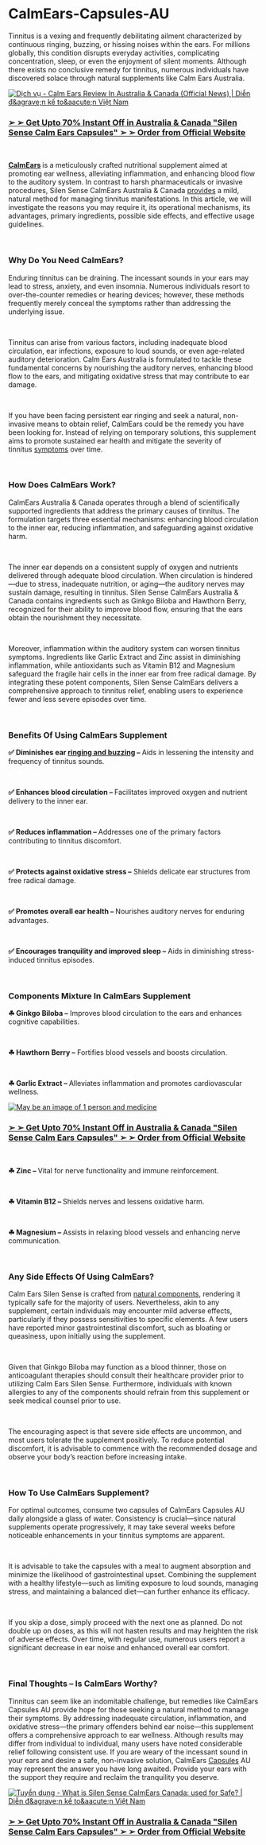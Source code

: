# CalmEars-Capsules-AU

<p>Tinnitus is a vexing and frequently debilitating ailment characterized by continuous ringing, buzzing, or hissing noises within the ears. For millions globally, this condition disrupts everyday activities, complicating concentration, sleep, or even the enjoyment of silent moments. Although there exists no conclusive remedy for tinnitus, numerous individuals have discovered solace through natural supplements like Calm Ears Australia.</p>
<p><a href="https://academly.org/recommends/calmears/"><img src="https://blogger.googleusercontent.com/img/b/R29vZ2xl/AVvXsEg4OQ9DfcqkhHlWJt8LFBwlCEDIfDZb5QSGr-VfXaqgCbKNKuXhpEjyJaHbknQtCY6ryjK4ZmgEfhKmS4bIWp5acOliVSXOzcWNrXBFSH8ikiGeqe6QbEjjBCYqzvZ-UZ3wGUNAjpXJEPVhWhTcPGkMZYBe8E5ER53ibBpsrzAzh4sz2RAsVnN6r1hglIU/w640-h552/Silen%20Sense%20CalmEars.PNG" alt="Dịch vụ - Calm Ears Review In Australia &amp; Canada (Official News) | Diễn đ&amp;agrave;n  kế to&amp;aacute;n Việt Nam" border="0" /></a></p>
<h3><strong><a href="https://academly.org/recommends/calmears/"><u>➢ ➢ Get Upto 70% Instant Off in Australia &amp; Canada "Silen Sense Calm Ears Capsules" ➢ ➢ Order from Official Website</u></a></strong></h3>
<p>&nbsp;</p>
<p><strong><a href="https://silensensecalmears.com/">CalmEars</a></strong><strong>&nbsp;</strong>is a meticulously crafted nutritional supplement aimed at promoting ear wellness, alleviating inflammation, and enhancing blood flow to the auditory system. In contrast to harsh pharmaceuticals or invasive procedures, Silen Sense CalmEars Australia &amp; Canada&nbsp;<a href="https://thecosmiccore.com/">provides</a>&nbsp;a mild, natural method for managing tinnitus manifestations. In this article, we will investigate the reasons you may require it, its operational mechanisms, its advantages, primary ingredients, possible side effects, and effective usage guidelines.</p>
<p>&nbsp;</p>
<h3><strong>Why Do You Need CalmEars?&nbsp;</strong></h3>
<p>Enduring tinnitus can be draining. The incessant sounds in your ears may lead to stress, anxiety, and even insomnia. Numerous individuals resort to over-the-counter remedies or hearing devices; however, these methods frequently merely conceal the symptoms rather than addressing the underlying issue.</p>
<p>&nbsp;</p>
<p>Tinnitus can arise from various factors, including inadequate blood circulation, ear infections, exposure to loud sounds, or even age-related auditory deterioration. Calm Ears Australia is formulated to tackle these fundamental concerns by nourishing the auditory nerves, enhancing blood flow to the ears, and mitigating oxidative stress that may contribute to ear damage.</p>
<p>&nbsp;</p>
<p>If you have been facing persistent ear ringing and seek a natural, non-invasive means to obtain relief, CalmEars could be the remedy you have been looking for. Instead of relying on temporary solutions, this supplement aims to promote sustained ear health and mitigate the severity of tinnitus&nbsp;<a href="https://theaudifort.com/">symptoms</a>&nbsp;over time.</p>
<p>&nbsp;</p>
<h3><strong>How Does CalmEars Work?&nbsp;</strong></h3>
<p>CalmEars Australia &amp; Canada operates through a blend of scientifically supported ingredients that address the primary causes of tinnitus. The formulation targets three essential mechanisms: enhancing blood circulation to the inner ear, reducing inflammation, and safeguarding against oxidative harm.</p>
<p>&nbsp;</p>
<p>The inner ear depends on a consistent supply of oxygen and nutrients delivered through adequate blood circulation. When circulation is hindered&mdash;due to stress, inadequate nutrition, or aging&mdash;the auditory nerves may sustain damage, resulting in tinnitus. Silen Sense CalmEars Australia &amp; Canada contains ingredients such as Ginkgo Biloba and Hawthorn Berry, recognized for their ability to improve blood flow, ensuring that the ears obtain the nourishment they necessitate.</p>
<p>&nbsp;</p>
<p>Moreover, inflammation within the auditory system can worsen tinnitus symptoms. Ingredients like Garlic Extract and Zinc assist in diminishing inflammation, while antioxidants such as Vitamin B12 and Magnesium safeguard the fragile hair cells in the inner ear from free radical damage. By integrating these potent components, Silen Sense CalmEars delivers a comprehensive approach to tinnitus relief, enabling users to experience fewer and less severe episodes over time.</p>
<p>&nbsp;</p>
<h3><strong>Benefits Of Using CalmEars Supplement</strong></h3>
<p><strong>✅ Diminishes ear&nbsp;<a href="https://tinnitrolhearing.com/">ringing and buzzing</a></strong><strong>&nbsp;&ndash;&nbsp;</strong>Aids in lessening the intensity and frequency of tinnitus sounds.</p>
<p>&nbsp;</p>
<p><strong>✅ Enhances blood circulation &ndash;&nbsp;</strong>Facilitates improved oxygen and nutrient delivery to the inner ear.</p>
<p>&nbsp;</p>
<p><strong>✅ Reduces inflammation &ndash;&nbsp;</strong>Addresses one of the primary factors contributing to tinnitus discomfort.</p>
<p>&nbsp;</p>
<p><strong>✅ Protects against oxidative stress &ndash;</strong>&nbsp;Shields delicate ear structures from free radical damage.</p>
<p>&nbsp;</p>
<p><strong>✅ Promotes overall ear health &ndash;&nbsp;</strong>Nourishes auditory nerves for enduring advantages.</p>
<p>&nbsp;</p>
<p><strong>✅ Encourages tranquility and improved sleep &ndash;</strong>&nbsp;Aids in diminishing stress-induced tinnitus episodes.</p>
<p>&nbsp;</p>
<h3><strong>Components Mixture In CalmEars Supplement</strong></h3>
<p><strong>☘ Ginkgo Biloba &ndash;</strong>&nbsp;Improves blood circulation to the ears and enhances cognitive capabilities.</p>
<p>&nbsp;</p>
<p><strong>☘ Hawthorn Berry &ndash;</strong>&nbsp;Fortifies blood vessels and boosts circulation.</p>
<p>&nbsp;</p>
<p><strong>☘ Garlic Extract &ndash;&nbsp;</strong>Alleviates inflammation and promotes cardiovascular wellness.&nbsp;</p>
<p><a href="https://academly.org/recommends/calmears/"><img src="https://scontent.fdel7-2.fna.fbcdn.net/v/t39.30808-6/518335724_122108289614935014_6593561131776254516_n.jpg?_nc_cat=101&amp;ccb=1-7&amp;_nc_sid=cc71e4&amp;_nc_ohc=Re5_e_Sxyu0Q7kNvwHthZ20&amp;_nc_oc=AdlcncrbRJvzMlxZxZU8HEaA1lkJi5egGv11vJW34qv-y5tLRoLw8CiX8ZCOYq1dQfs&amp;_nc_zt=23&amp;_nc_ht=scontent.fdel7-2.fna&amp;_nc_gid=NqMQGTk5wp5jHS01B1Np3A&amp;oh=00_AfQFPTz1ttYD6seZzkdV8MeNCrUgt7Xn2EpUyJhUWKNZsQ&amp;oe=687EAAB0" alt="May be an image of 1 person and medicine" border="0" /></a></p>
<h3><strong><a href="https://academly.org/recommends/calmears/"><u>➢ ➢ Get Upto 70% Instant Off in Australia &amp; Canada "Silen Sense Calm Ears Capsules" ➢ ➢ Order from Official Website</u></a></strong></h3>
<p>&nbsp;</p>
<p><strong>☘ Zinc &ndash;&nbsp;</strong>Vital for nerve functionality and immune reinforcement.</p>
<p>&nbsp;</p>
<p><strong>☘ Vitamin B12 &ndash;&nbsp;</strong>Shields nerves and lessens oxidative harm.</p>
<p>&nbsp;</p>
<p><strong>☘ Magnesium &ndash;</strong>&nbsp;Assists in relaxing blood vessels and enhancing nerve communication.</p>
<p>&nbsp;</p>
<h3><strong>Any Side Effects Of Using CalmEars?</strong></h3>
<p>Calm Ears Silen Sense is crafted from&nbsp;<a href="https://ringquietpluss.com/">natural components</a>, rendering it typically safe for the majority of users. Nevertheless, akin to any supplement, certain individuals may encounter mild adverse effects, particularly if they possess sensitivities to specific elements. A few users have reported minor gastrointestinal discomfort, such as bloating or queasiness, upon initially using the supplement.</p>
<p>&nbsp;</p>
<p>Given that Ginkgo Biloba may function as a blood thinner, those on anticoagulant therapies should consult their healthcare provider prior to utilizing Calm Ears Silen Sense. Furthermore, individuals with known allergies to any of the components should refrain from this supplement or seek medical counsel prior to use.</p>
<p>&nbsp;</p>
<p>The encouraging aspect is that severe side effects are uncommon, and most users tolerate the supplement positively. To reduce potential discomfort, it is advisable to commence with the recommended dosage and observe your body&rsquo;s reaction before increasing intake.</p>
<p>&nbsp;</p>
<h3><strong>How To Use CalmEars Supplement?&nbsp;</strong></h3>
<p>For optimal outcomes, consume two capsules of CalmEars Capsules AU daily alongside a glass of water. Consistency is crucial&mdash;since natural supplements operate progressively, it may take several weeks before noticeable enhancements in your tinnitus symptoms are apparent.</p>
<p>&nbsp;</p>
<p>It is advisable to take the capsules with a meal to augment absorption and minimize the likelihood of gastrointestinal upset. Combining the supplement with a healthy lifestyle&mdash;such as limiting exposure to loud sounds, managing stress, and maintaining a balanced diet&mdash;can further enhance its efficacy.</p>
<p>&nbsp;</p>
<p>If you skip a dose, simply proceed with the next one as planned. Do not double up on doses, as this will not hasten results and may heighten the risk of adverse effects. Over time, with regular use, numerous users report a significant decrease in ear noise and enhanced overall ear comfort.</p>
<p>&nbsp;</p>
<h3><strong>Final Thoughts &ndash; Is CalmEars Worthy?</strong></h3>
<p>Tinnitus can seem like an indomitable challenge, but remedies like CalmEars Capsules AU provide hope for those seeking a natural method to manage their symptoms. By addressing inadequate circulation, inflammation, and oxidative stress&mdash;the primary offenders behind ear noise&mdash;this supplement offers a comprehensive approach to ear wellness. Although results may differ from individual to individual, many users have noted considerable relief following consistent use. If you are weary of the incessant sound in your ears and desire a safe, non-invasive solution, CalmEars&nbsp;<a href="https://vitrafoxin.net/">Capsules</a>&nbsp;AU may represent the answer you have long awaited. Provide your ears with the support they require and reclaim the tranquility you deserve.</p>
<p><a href="https://academly.org/recommends/calmears/"><img src="https://blogger.googleusercontent.com/img/b/R29vZ2xl/AVvXsEi4qy5hzGQv1ApmFsnck4wZiojFBKVpEtuYtbaUdksKhK82SgMg6RosX0cAboq4ZAC3v4GQ7zjjm6ZPpp0JttRmcUZEp-iDOs9qiYbpHCQvinlyu3A8wMUPjCDf-DC648Z8lg0qvdqOnue5bgGsR77TWdiP7X_52abKTxcqnsXRWq372QfLBmpw0uknwKOH/w640-h286/CalmEars%20Capsules%20CA.JPG" alt="Tuyển dụng - What is Silen Sense CalmEars Canada: used for Safe? | Diễn đ&amp;agrave;n  kế to&amp;aacute;n Việt Nam" border="0" /></a></p>
<h3><strong><a href="https://academly.org/recommends/calmears/"><u>➢ ➢ Get Upto 70% Instant Off in Australia &amp; Canada "Silen Sense Calm Ears Capsules" ➢ ➢ Order from Official Website</u></a></strong></h3>
<p>&nbsp;</p>
